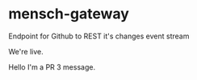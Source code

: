 # mensch-gateway
Endpoint for Github to REST it's changes event stream

We're live.

Hello I'm a PR 3 message.